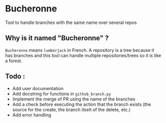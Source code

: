 # Bucheronne
Tool to handle branches with the same name over several repos

## Why is it named "Bucheronne" ?
`Bucheronne` means `lumberjack` in French. A repository is a tree because it has branches and this tool can handle multiple repositories/trees so it is like a forest.

## Todo :
* Add user documentation
* Add docstring for functions in `github_branch.py`
* Implement the merge of PR using the name of the branches
* Add a check before executing the action that the branch exists (the source for the create, the branch itselt of the delete, etc.)
* Add error handling